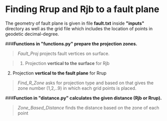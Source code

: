 # Finding Rrup and Rjb to a fault plane

The geometry of fault plane is given in file **fault.txt** inside **"inputs"** directory as well as the grid file which includes the location of points in geodetic decimal-degree.

###**Functions in "functions.py" prepare the projection zones.** 

>_Fault\_Proj_ projects fault vertices on surface.

>1. Projection **vertical to the surface** for Rjb
2. Projection **vertical to the fault plane** for Rrup

>_Find\_R\_Zone_ asks for projection type and based on that gives the zone number (1,2,..9) in which each grid points is placed.
 
###**Function in "distance.py" calculates the given distance (Rjb or Rrup).** 
>_Zone\_Based\_Distance_ finds the distance based on the zone of each point 
